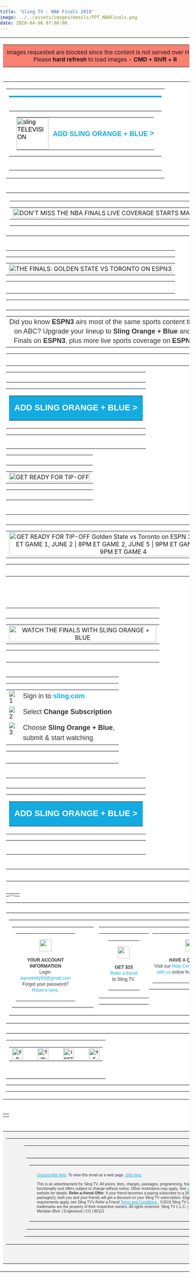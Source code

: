 ```yaml
---
title: 'Sling TV - NBA Finals 2019'
image: ../../assets/images/emails/FPT_NBAFinals.png
date: 2020-04-06 07:00:00
---
```


<!DOCTYPE html PUBLIC "-//W3C//DTD XHTML 1.0 Transitional//EN" "https://www.w3.org/TR/xhtml1/DTD/xhtml1-transitional.dtd">
<html xmlns="https://www.w3.org/1999/xhtml" xmlns:v="urn:schemas-microsoft-com:vml" xmlns:o="urn:schemas-microsoft-com:office:office">
   <head>
      <title>Sling TELEVISION</title>
      <meta http-equiv="Content-Type" content="text/html; charset=utf-8">
      <meta http-equiv="X-UA-Compatible" content="IE=edge">
      <meta name="viewport" content="width=device-width, initial-scale=1.0">
      <meta name="format-detection" content="telephone=no">
      <style type="text/css">
         @font-face {
         font-family: 'brandon_text_regular';
         src: url('https://cdn.wearelift.net/sling/email/brandontext_regular_macroman/Brandon_txt_reg-webfont.eot');
         src: url('https://cdn.wearelift.net/sling/email/brandontext_regular_macroman/Brandon_txt_reg-webfont.eot?#iefix') format('embedded-opentype'),
         url('https://cdn.wearelift.net/sling/email/brandontext_regular_macroman/Brandon_txt_reg-webfont.woff2') format('woff2'),
         url('https://cdn.wearelift.net/sling/email/brandontext_regular_macroman/Brandon_txt_reg-webfont.woff') format('woff'),
         url('https://cdn.wearelift.net/sling/email/brandontext_regular_macroman/Brandon_txt_reg-webfont') format('truetype');
         font-weight: normal; font-style: normal; text-decoration: none;
         }
         @font-face {
         font-family: 'brandon_text_boldbold';
         src: url('https://cdn.wearelift.net/sling/email/brandontext_bold_macroman/Brandon_txt_bld-webfont.eot') !important;
         src: url('https://cdn.wearelift.net/sling/email/brandontext_bold_macroman/Brandon_txt_bld-webfont.eot?#iefix') format('embedded-opentype'),
         url('https://cdn.wearelift.net/sling/email/brandontext_bold_macroman/Brandon_txt_bld-webfont.woff2') format('woff2'),
         url('https://cdn.wearelift.net/sling/email/brandontext_bold_macroman/Brandon_txt_bld-webfont.woff') format('woff'),
         url('https://cdn.wearelift.net/sling/email/brandontext_bold_macroman/Brandon_txt_bld-webfont') format('truetype');
         font-weight: bold; font-style: normal; text-decoration: none;
         }
         @font-face {
         font-family: 'brandon_text_bolditalic';
         src: url('https://cdn.wearelift.net/sling/email/brandontext_bolditalic_macroman/Brandon_txt_bld_it-webfont.eot');
         src: url('https://cdn.wearelift.net/sling/email/brandontext_bolditalic_macroman/Brandon_txt_bld_it-webfont.eot?#iefix') format('embedded-opentype'),
         url('https://cdn.wearelift.net/sling/email/brandontext_bolditalic_macroman/Brandon_txt_bld_it-webfont.woff2') format('woff2'),
         url('https://cdn.wearelift.net/sling/email/brandontext_bolditalic_macroman/Brandon_txt_bld_it-webfont.woff') format('woff'),
         url('https://cdn.wearelift.net/sling/email/brandontext_bolditalic_macroman/Brandon_txt_bld_it-webfont') format('truetype');
         font-weight: bold; font-style: italic; text-decoration: none;
         }
         body {
         margin: 0 !important;
         padding: 0 !important;
         -webkit-text-size-adjust: 100% !important;
         -ms-text-size-adjust: 100% !important;
         -webkit-font-smoothing: antialiased !important;
         }
         img {
         border: 0 !important;
         outline: none !important;
         }
         p {
         Margin: 0px !important;
         Padding: 0px !important;
         }
         table {
         border-collapse: collapse;
         mso-table-lspace: 0px;
         mso-table-rspace: 0px;
         }
         td, a, span {
         border-collapse: collapse;
         }
         .ExternalClass * {
         line-height: 100%;
         }
         .em_defaultlink a {
         color: inherit !important;
         text-decoration: none !important;
         }
         span.MsoHyperlink {
         mso-style-priority: 99;
         color: inherit;
         }
         span.MsoHyperlinkFollowed {
         mso-style-priority: 99;
         color: inherit;
         }
         .em_footer a {
         color: #848484;
         text-decoration: none;
         }
         .em_blu a {
         color: #cff0f9;
         text-decoration: none;
         }
         .em_font121 a {
         color: #21bee7;
         text-decoration: none;
         }
         .em_white {
         color: #ffffff;
         text-decoration: none;
         }
         .em_gray a {
         color: #323232;
         text-decoration: none;
         }
         .em_blk a {
         text-decoration: none;
         color: #323232;
         }
         .em_blk2 a {
         text-decoration: none;
         color: #000000;
         }
         .em_blk3 a {
         text-decoration: none;
         color: #363636;
         }
         /*new bp\*/
         @media only screen and (max-width: 640px) {
         .font_16{
         font-size:16px!important;
         }
         .desktop-hide{
         display: block !important;
         max-height: none !important;
         }
         }
         @media only screen and (min-width:481px) and (max-width:639px) {
         .em_main_table {
         width: 480px !important;
         }
         .em_wrapper {
         width: 100% !important;
         }
         .em_aside {
         padding: 0px 10px!important;
         }
         .em_hide {
         display: none !important;
         }
         .em_hide_desktop { display: table !important; float: none !important; width: 100% !important; overflow: visible !important; height: auto !important; }
         .em_center {text-align:center !important;}
         .em_full_img {
         width: 100% !important;
         height: auto !important;
         }
         .em_height {
         height: 20px !important;
         font-size: 1px !important;
         line-height: 1px !important;
         }
         .em_side15 {
         width: 10px !important;
         }
         .em_footer_txt {
         font-size: 8px !important;
         line-height: 11px !important;
         }
         .em_side {
         width: 10px !important;
         }
         .em_h20 {
         height: 20px !important;
         }
         .em_f12 {
         font-size: 14px !important;
         line-height: 15px !important;
         }
         .em_f8 {
         font-size: 10px !important;
         line-height: 13px !important;
         }
         .em_img { width: 100% !important; height: auto !important; }
         .em_img4 {
         width: 55px !important;
         height: 55px !important;
         }
         .em_w65 {
         width: 65px !important;
         }
         .em_bottom1 {
         padding-bottom: 5px !important;
         }
         .em_w27 {
         width: 30px !important;
         }
         .em_h5 {
         height: 5px !important;
         line-height: 1px !important;
         font-size: 1px !important;
         }
         .text7 {
         font-size: 15px !important;
         line-height: 17px !important;
         }
         .em_sicon {
         width: 25px !important;
         height: 25px !important;
         }
         .em_w300 {
         width: 350px !important;
         }
         .em_img3 {
         width: 100% !important;
         height: 140px !important;
         }
         .em_iconwidth {
         width: 5px !important;
         height: 9px !important;
         }
         .em_top {
         padding-top: 20px !important;
         }
         .em_font18 {
         font-size: 18px !important;
         }
         .em_width8 {
         width: 9px !important;
         height: auto !important;
         }
         .em_wrapper1 {
         width: 280px !important;
         }
         .em_font16 {
         font-size: 16px !important;
         }
         .em_width8 {
         width: 8px !important;
         height: auto !important;
         }
         .em_text {
         font-size: 15px !important;
         line-height: 17px !important;
         }
         .em_text1 {
         font-size: 13px !important;
         line-height: 15px !important;
         }
         .em_text11 {
         font-size: 14px !important;
         line-height: 16px !important;
         }
         .em_auto {
         height: auto !important;
         }
         .em_right {
         text-align: right !important;
         }
         .em_wrapper2 {
         width: 460px !important;
         }
         .em_wrapper3 {
         width: 219px !important;
         }
         .em_font121 {
         font-size: 15px !important;
         line-height: 19px !important;
         }
         .em_padn {
         padding: 0px !important;
         }
         .em_full_img1 {
         width: 230px !important;
         height: auto !important;
         }
         .em_f {
         font-size: 12px !important;
         line-height: 13px !important;
         }
         .em_f1 {
         font-size: 10px !important;
         line-height: 13px !important;
         }
         .em_f2 {
         font-size: 9px !important;
         line-height: 12px !important;
         padding: 0px 2px 0px 2px !important;
         }
         .em_w {
         width: 460px !important;
         }
         .em_font2 {
         font-size: 18px !important;
         line-height: 20px !important;
         }
         .em_font24 {
         font-size: 24px !important;
         line-height: 26px !important;
         }
         .em_font3 {
         font-size: 32px !important;
         line-height: 36px !important;
         }
         .em_font4 {
         font-size: 40px !important;
         line-height: 44px !important;
         }
         .em_full_img3 {
         width: 240px !important;
         height: auto !important;
         }
         .w_320 { width: 480px !important; }
         .em_auto_h {height:auto !important;}
         }
         @media only screen and (min-width:375px) and (max-width:480px) {
         .em_main_table {
         width: 374px !important;
         }
         .em_wrapper {
         width: 100% !important;
         }
         .em_aside {
         padding: 0px 10px !important;
         }
         .em_hide {
         display: none !important;
         }
         .em_hide_desktop { display: table !important; float: none !important; width: 100% !important; overflow: visible !important; height: auto !important; }
         .em_center {text-align:center !important;}
         .em_full_img {
         width: 100% !important;
         height: auto !important;
         }
         .em_height {
         height: 20px !important;
         font-size: 1px !important;
         line-height: 1px !important;
         }
         .em_side15 {
         width: 10px !important;
         }
         .em_font121 {
         font-size: 15px !important;
         line-height: 19px !important;
         }
         .em_img { width: 100% !important; height: auto !important; }
         .em_img98 {
         width: 76px !important;
         height: auto !important;
         }
         .em_arrow {
         width: 6px !important;
         height: auto !important;
         }
         .em_footer_txt {
         font-size: 8px !important;
         line-height: 11px !important;
         }
         .em_side {
         width: 10px !important;
         }
         .em_side1 img {
         width: 10px !important;
         }
         .em_h20 {
         height: 20px !important;
         }
         .em_f12 {
         font-size: 12px !important;
         line-height: 18px !important;
         letter-spacing: 1px !important;
         }
         .em_cta {
         width: 260px !important;
         }
         .em_font2 a {
         font-size: 18px !important;
         }
         .em_font2 {
         font-size: 18px !important;
         line-height: 20px !important;
         }
         .em_font24 {
         font-size: 24px !important;
         line-height: 26px !important;
         }
         .em_font3 {
         font-size: 32px !important;
         line-height: 36px !important;
         }
         .em_font4 {
         font-size: 40px !important;
         line-height: 44px !important;
         }
         .em_imgarrow {
         width: 12px !important;
         height: 31px !important;
         }
         .em_f8 {
         font-size: 8px !important;
         line-height: 11px !important;
         }
         .em_img3 {
         width: 100% !important;
         height: 140px !important;
         }
         .em_w300 {
         width: 300px !important;
         }
         .em_img4 {
         width: 45px !important;
         height: 45px !important;
         }
         .em_w65 {
         width: 65px !important;
         }
         .em_bottom1 {
         padding-bottom: 5px !important;
         }
         .em_padn {
         padding: 0px !important;
         }
         .em_full_img1 {
         width: 177px !important;
         height: auto !important;
         }
         .em_f {
         font-size: 12px !important;
         line-height: 13px !important;
         }
         .em_f1 {
         font-size: 10px !important;
         line-height: 13px !important;
         }
         .em_f2 {
         font-size: 8px !important;
         line-height: 12px !important;
         padding: 0px 2px 0px 2px !important;
         }
         .em_w {
         width: 354px !important;
         }
         .w_320 { width: 374px !important; }
         .em_full_img3 {
         width: 187px !important;
         height: auto !important;
         }
         .em_auto_h {height:auto !important;}
         }
         @media only screen and (max-width:374px) {
         .em_main_table {
         width: 320px !important;
         }
         .em_wrapper {
         width: 100% !important;
         }
         .em_aside {
         padding: 0px 10px !important;
         }
         .em_hide {
         display: none !important;
         }
         .em_hide_desktop { display: table !important; float: none !important; width: 100% !important; overflow: visible !important; height: auto !important; }
         .em_center {text-align:center !important;}
         .em_full_img {
         width: 100% !important;
         height: auto !important;
         }
         .em_height {
         height: 20px !important;
         font-size: 1px !important;
         line-height: 1px !important;
         }
         .em_side15 {
         width: 10px !important;
         }
         .em_font121 {
         font-size: 15px !important;
         line-height: 19px !important;
         }
         .em_img { width: 100% !important; height: auto !important; }
         .em_img98 {
         width: 76px !important;
         height: auto !important;
         }
         .em_arrow {
         width: 6px !important;
         height: auto !important;
         }
         .em_footer_txt {
         font-size: 8px !important;
         line-height: 11px !important;
         }
         .em_side {
         width: 10px !important;
         }
         .em_padn {
         padding: 0px !important;
         }
         .em_full_img1 {
         width: 150px !important;
         height: auto !important;
         }
         .em_f {
         font-size: 12px !important;
         line-height: 13px !important;
         }
         .em_f1 {
         font-size: 10px !important;
         line-height: 13px !important;
         }
         .em_f2 {
         font-size: 8px !important;
         line-height: 12px !important;
         padding: 0px 2px 0px 2px !important;
         }
         .em_font2 {
         font-size: 18px !important;
         line-height: 20px !important;
         }
         .em_font24 {
         font-size: 23px !important;
         line-height: 26px !important;
         }
         .em_font3 {
         font-size: 32px !important;
         line-height: 36px !important;
         }
         .em_font4 {
         font-size: 40px !important;
         line-height: 44px !important;
         }
         .em_w {
         width: 300px !important;
         }
         .em_b {
         padding-bottom: 11px !important;
         }
         .w_320 { width: 320px !important; }
         .em_full_img3 {
         width: 160px !important;
         height: auto !important;
         }
         .em_auto_h {height:auto !important;}
         }
         @media only screen and (max-width: 480px) {
         .container {width: 100% !important;}
         .footer { width:auto !important; margin-left:0; }
         .mobile-hidden { display:none !important; }
         .logo { display:block !important; padding:0 !important; }
         .header img{max-width:100% !important;height:auto !important; max-height:auto !important;}
         .photo img { width:100% !important; max-width:100% !important; height:auto !important;}
         .drop { display:block !important; width: 100% !important; float:left; clear:both;}
         .font-cta-top { font-size:16px !important; }
         .font-cta-top-arrow { font-size:16px !important; vertical-align:0px !important; }
         .headline_font { font-size:44px !important; line-height: 46px !important; }
         .subheadline_font { font-size:24px !important; line-height: 26px !important; }
         .main_font { font-size:16px !important; line-height: 18px !important; }
         .body_disclaimer_font { font-size:10px !important; line-height: 12px !important; }
         .footer*social { padding-top:30px !important; }
         .footerlogo { display:block !important; width: 100% !important; padding-top:15px; float:left; clear:both;}
         .nav4, .nav5, .nav6 { display: none !important; }
         .tableBlock {width:100% !important;}
         .responsive-td {width:100% !important; display:block !important; padding:0 !important; }
         .fluid, .fluid-centered {
         width: 100% !important;
         max-width: 100% !important;
         height: auto !important;
         margin-left: auto !important;
         margin-right: auto !important;
         }
         .fluid-centered {
         margin-left: auto !important;
         margin-right: auto !important;
         }
         /* MOBILE GLOBAL STYLES - DO NOT CHANGE _/
         body { padding: 0px !important; font-size: 16px !important; line-height: 150% !important;}
         h1 { font-size: 22px !important; line-height: normal !important;}
         h2 { font-size: 20px !important; line-height: normal !important;}
         h3 { font-size: 18px !important; line-height: normal !important;}
         .buttonstyles {
         font-family:arial,helvetica,sans-serif !important;
         font-size: 16px !important;
         padding: 10px !important;
         }
         /_ END OF MOBILE GLOBAL STYLES - DO NOT CHANGE \_/
         }
         @media only screen and (max-width: 640px) {
         .container { width:100% !important; }
         .mobile-hidden { display:none !important; }
         .logo { display:block !important; padding:0 !important; }
         .photo img { width:100% !important; height:auto !important;}
         .nav5, .nav6 { display: none !important;}
         .fluid, .fluid-centered {
         width: 100% !important;
         max-width: 100% !important;
         height: auto !important;
         margin-left: auto !important;
         margin-right: auto !important;
         }
         .fluid-centered {
         margin-left: auto !important;
         margin-right: auto !important;
         }
         }
      </style>
      <style>
         [style*="brandon_text_regular"] {
         font-family: 'brandon_text_regular', Arial, sans-serif !important;}
         [style*="brandon_text_boldbold"] {
         font-family: 'brandon_text_boldbold', Arial, sans-serif !important;}  
      </style>

   </head>
   <body style="margin:0px; padding:0px;">
      <style type="text/css">
         div.preheader 
         { display: none !important; } 
      </style>
      <div class="preheader" style="font-size: 1px; display: none !important;">BLUE V1</div>
      <!--Full width table start-->
      <table width="100%" border="0" cellspacing="0" cellpadding="0" bgcolor="#ffffff">
        <tr>
          <td align="center" valign="top">
            <table align="center" border="0" cellpadding="0" cellspacing="0" style="table-layout:fixed; width:100%; background-color:salmon;max-width: 1000px;">
              <tr>
                <td align="center" style="padding: 10px;font-size: 15px;" valign="top">
                    Images requested are blocked since the content is not served over&nbsp;HTTPS<br/>
                    Please <strong>hard refresh</strong> to load images - <strong>CMD&nbsp;+&nbsp;Shift&nbsp;+&nbsp;R</strong>
                </td>
              </tr>
            </table>
          </td>
         </tr>
         <tr>
            <td align="center" valign="top">
               <table width="640" cellpadding="0" cellspacing="0" border="0" align="center" class="em_main_table" style="table-layout:fixed;  width:640px;">
                  <tr>
                     <td align="center" valign="top">
                        <table cellpadding="0" cellspacing="0" width="100%" style="min-width: 100%; " class="stylingblock-content-wrapper">
                           <tr>
                              <td class="stylingblock-content-wrapper camarker-inner">
                                 <table bgcolor="#ffffff" border="0" cellpadding="0" cellspacing="0" width="100%">
                                    <tr>
                                       <td align="center" style="padding: 20px 0px; border-top:solid 4px #00abe3;" valign="top">
                                          <table align="center" border="0" cellpadding="0" cellspacing="0" style="table-layout:fixed; width:100%; max-width:640px;" width="640">
                                             <tr>
                                                <td align="center" style="padding: 0px 20px;" valign="top">
                                                   <table align="center" border="0" cellpadding="0" cellspacing="0" style="width:100%; max-width:640px;" width="640">
                                                      <tr>
                                                         <td align="left" style="padding:0px 6px 0px 0px; text-align:left;" valign="top" width="85">
                                                            <a href="https://click.mail.sling.com/?qs=31b66293be83a609c12fd8b11744bb5a40b73e040ce1d166a1d0086c6dd706546d58e9e4317255c90e4a55cef7767eb510151cb6a9b2f8da"  style="text-decoration:none;" target="_blank"><img alt="sling TELEVISION" border="0" class="em_img98" src="https://image.mail.sling.com/lib/fe9813727565027976/m/10/39f3cfe8-30b5-42f7-a1a1-d1dd087387d4.png" style="display:block; font-family:Arial, sans-serif; font-size:16px; line-height:20px; color:#000000;" width="85"></a>
                                                         </td>
                                                         <td align="right" class="font-cta-top" style="font-family:'brandon_text_regularregular', Arial, sans-serif; font-size:18px; line-height:21px; text-transform:uppercase; text-align:right; color:#14ABE0; padding:0px 0px 0px 6px; text-align:right;" valign="middle">
                                                            <a class="font-cta-top" href="https://click.mail.sling.com/?qs=31b66293be83a609fd3bceba3a153c42a3069e0dc4061015e1ab8d72052f48b87790f34724348c7a06502e4af021df3ad3cc7d593b6ba123" style="text-decoration:none; color:#14ABE0; white-space:nowrap;font-weight:bold;" target="_blank" >ADD SLING ORANGE + BLUE <span class="font-cta-top-arrow" style="vertical-align:1px; font-family:'Lucida Sans Unicode', 'Lucida Grande', sans-serif; font-weight:600; font-size:20px;">&gt;</span></a>
                                                         </td>
                                                      </tr>
                                                   </table>
                                                </td>
                                             </tr>
                                          </table>
                                       </td>
                                    </tr>
                                 </table>
                              </td>
                           </tr>
                        </table>
                     </td>
                  </tr>
                  <tr>
                     <td align="center" valign="top">
                        <table cellpadding="0" cellspacing="0" width="100%" class="stylingblock-content-wrapper" style="min-width: 100%; ">
                           <tr>
                              <td class="stylingblock-content-margin-cell" style="padding: 5px 10px 10px; ">
                                 <table cellpadding="0" cellspacing="0" width="100%" style="background-color: transparent; min-width: 100%; " class="stylingblock-content-wrapper">
                                    <tr>
                                       <td style="padding: 0px; " class="stylingblock-content-wrapper camarker-inner">
                                          <table width="100%" cellspacing="0" cellpadding="0">
                                             <tr>
                                                <td align="center">
                                                   <img src="https://image.mail.sling.com/lib/fe9813727565027976/m/11/3dfc0d87-26b6-4c64-b177-c6e55b4cff85.png" alt="DON'T MISS THE NBA FINALS LIVE COVERAGE STARTS MAY 30" width="640" style="display: block; padding: 0px; text-align: center; height: auto; width: 100%; border: 0px;">
                                                </td>
                                             </tr>
                                          </table>
                                       </td>
                                    </tr>
                                 </table>
                              </td>
                           </tr>
                        </table>
                     </td>
                  </tr>
                  <tr>
                     <td>
                        <table cellpadding="0" cellspacing="0" width="100%" class="stylingblock-content-wrapper" style="min-width: 100%; ">
                           <tr>
                              <td class="stylingblock-content-margin-cell" style="padding: 0px 0px 15px; ">
                                 <table cellpadding="0" cellspacing="0" width="100%" style="background-color: transparent; min-width: 100%; " class="stylingblock-content-wrapper">
                                    <tr>
                                       <td style="padding: 0px; " class="stylingblock-content-wrapper camarker-inner">
                                          <table width="100%" cellspacing="0" cellpadding="0">
                                             <tr>
                                                <td align="center"><a href="https://click.mail.sling.com/?qs=31b66293be83a609da163a4f7e71b1511abd4bb8ff6fc337d39752c919fa58efc457371c39c33df7b5765b5585bf668b7036da19eff73f98" title=""   data-linkto="https://">
                                                   <img src="https://image.mail.sling.com/lib/fe9813727565027976/m/11/b0c681d3-ed2a-4bdd-b67f-f659d164c05e.png" alt="THE FINALS: GOLDEN STATE VS TORONTO ON ESPN3" width="640" style="display: block; padding: 0px; text-align: center; height: auto; width: 100%; border: 0px;"></a>
                                                </td>
                                             </tr>
                                          </table>
                                       </td>
                                    </tr>
                                 </table>
                              </td>
                           </tr>
                        </table>
                        <table cellpadding="0" cellspacing="0" width="100%" class="stylingblock-content-wrapper" style="min-width: 100%; ">
                           <tr>
                              <td class="stylingblock-content-margin-cell" style="padding: 10px 0px 15px; ">
                                 <table cellpadding="0" cellspacing="0" width="100%" style="background-color: transparent; min-width: 100%; " class="stylingblock-content-wrapper">
                                    <tr>
                                       <td style="padding: 0px; " class="stylingblock-content-wrapper camarker-inner">
                                          <table align="center">
                                             <tr>
                                                <td>
                                                   <div style="text-align: center;max-width:600px;">
                                                      <span style="text-align: center; line-height: 25px; font-size: 18px; font-family:'Brandon Text','brandon_text_regular', arial,sans-serif; color: #333333;">Did you know <strong>ESPN3</strong> airs most of the same sports content that's broadcast on ABC? Upgrade your lineup to <strong>Sling Orange + Blue</strong> and get the NBA Finals on <strong>ESPN3</strong>, plus more live sports coverage on <strong>ESPN</strong> and <strong>ESPN2</strong>.</span>
                                                   </div>
                                                </td>
                                             </tr>
                                          </table>
                                       </td>
                                    </tr>
                                 </table>
                              </td>
                           </tr>
                        </table>
                        <table cellpadding="0" cellspacing="0" width="100%" class="stylingblock-content-wrapper" style="min-width: 100%; ">
                           <tr>
                              <td class="stylingblock-content-margin-cell" style="padding: 10px 0px 20px; ">
                                 <table cellpadding="0" cellspacing="0" width="100%" style="background-color: transparent; min-width: 100%; " class="stylingblock-content-wrapper">
                                    <tr>
                                       <td style="padding: 0px; " class="stylingblock-content-wrapper camarker-inner">
                                          <table width="100%" border="0" cellspacing="0" cellpadding="0" align="center">
                                             <tr>
                                                <td align="center">
                                                   <table border="0" cellspacing="0" cellpadding="0">
                                                      <tr>
                                                         <td class="innertd buttonblock" bgcolor="#14ABE0" style=" border-radius: 0px; -moz-border-radius: 0px; -webkit-border-radius: 0px; background-color: #14ABE0;">
                                                            <a style=" font-size: 22px; font-family: Arial, Helvetica, sans-serif, brandon_text_boldbold; font-weight: bold; color: #FFFFFF; text-align: center; text-decoration: none; display: block; background-color: #14ABE0; border: 1px solid #14ABE0; padding: 15px 5px; border-radius: 0px; -moz-border-radius: 0px; -webkit-border-radius: 0px;" target="_blank" href="https://click.mail.sling.com/?qs=31b66293be83a609c8c0dca888ef8564b48e43308dd58960e79b48af21ec7473d05250b3ecd8edac86f4a4f3a3a68c062b7fc8b5bce26ff7" title=""   data-linkto="https://">ADD SLING ORANGE + BLUE &gt;</a>
                                                         </td>
                                                      </tr>
                                                   </table>
                                                </td>
                                             </tr>
                                          </table>
                                       </td>
                                    </tr>
                                 </table>
                              </td>
                           </tr>
                        </table>
                        <table cellpadding="0" cellspacing="0" width="100%" class="stylingblock-content-wrapper" style="min-width: 100%; ">
                           <tr>
                              <td class="stylingblock-content-margin-cell" style="padding: 10px 0px; ">
                                 <table cellpadding="0" cellspacing="0" width="100%" style="background-color: transparent; min-width: 100%; " class="stylingblock-content-wrapper">
                                    <tr>
                                       <td style="padding: 0px; " class="stylingblock-content-wrapper camarker-inner">
                                          <table width="100%" cellspacing="0" cellpadding="0">
                                             <tr>
                                                <td align="center"><img src="https://image.mail.sling.com/lib/fe9813727565027976/m/11/df454ab3-c50b-45e4-a665-ab38ef2d99e4.png" alt="GET READY FOR TIP-OFF" width="300" style="display: block; padding: 0px; text-align: center; height: auto; width: 100%; max-width: 320px; border: 0px;"></td>
                                             </tr>
                                          </table>
                                       </td>
                                    </tr>
                                 </table>
                              </td>
                           </tr>
                        </table>
                     </td>
                  </tr>
                  <tr>
                     <td align="center" valign="top">
                        <table cellpadding="0" cellspacing="0" width="100%" class="stylingblock-content-wrapper" style="min-width: 100%; ">
                           <tr>
                              <td class="stylingblock-content-margin-cell" style="padding: 10px 0px 15px; ">
                                 <table cellpadding="0" cellspacing="0" width="100%" style="background-color: transparent; min-width: 100%; " class="stylingblock-content-wrapper">
                                    <tr>
                                       <td style="padding: 0px; " class="stylingblock-content-wrapper camarker-inner">
                                          <table width="100%" cellspacing="0" cellpadding="0" class="em_hide">
                                             <tr>
                                                <td align="center"><a href="https://click.mail.sling.com/?qs=31b66293be83a609400c3eb5c154fd7fe7c8a4e813d74bb95f7eb5fa91df529fa61d14fd58daea533b4e14ff7416debf622de6cf2ce11b9d" title=""   data-linkto="https://">
                                                   <img src="https://image.mail.sling.com/lib/fe9813727565027976/m/11/cf8e3c45-4128-4762-924f-b8a01751fa8f.png" alt="GET READY FOR TIP-OFF Golden State vs Toronto on ESPN 3: MAY 30 | 9PM ET GAME 1, JUNE 2 | 8PM ET GAME 2, JUNE 5 | 9PM ET GAME 3, JUNE 7 | 9PM ET GAME 4" width="640" style="display: block; padding: 0px; text-align: center; height: auto; width: 100%; border: 0px;"></a>
                                                </td>
                                             </tr>
                                          </table>
                                       </td>
                                    </tr>
                                 </table>
                              </td>
                           </tr>
                        </table>
                        <table cellpadding="0" cellspacing="0" width="100%" class="stylingblock-content-wrapper" style="min-width: 100%; ">
                           <tr>
                              <td class="stylingblock-content-margin-cell" style="padding: 0px 0px 15px; ">
                                 <table cellpadding="0" cellspacing="0" width="100%" style="background-color: transparent; min-width: 100%; " class="stylingblock-content-wrapper">
                                    <tr>
                                       <td style="padding: 0px; " class="stylingblock-content-wrapper camarker-inner">
                                          <table width="100%" cellspacing="0" cellpadding="0" class="em_hide_desktop" style="display: none;">
                                             <tr>
                                                <td align="center"><a href="https://click.mail.sling.com/?qs=31b66293be83a609400c3eb5c154fd7fe7c8a4e813d74bb95f7eb5fa91df529fa61d14fd58daea533b4e14ff7416debf622de6cf2ce11b9d" title=""   data-linkto="https://">
                                                   <img src="https://image.mail.sling.com/lib/fe9813727565027976/m/11/a298c33a-4b8d-497a-8ea7-a1e3a2a4c88e.png" alt="GET READY FOR TIP-OFF Golden State vs Toronto on ESPN 3: MAY 30 | 9PM ET GAME 1, JUNE 2 | 8PM ET GAME 2, JUNE 5 | 9PM ET GAME 3, JUNE 7 | 9PM ET GAME 4" width="350" style="display: block; padding: 0px; text-align: center; height: auto; width: 100%; border: 0px;"></a>
                                                </td>
                                             </tr>
                                          </table>
                                       </td>
                                    </tr>
                                 </table>
                              </td>
                           </tr>
                        </table>
                        <table cellpadding="0" cellspacing="0" width="100%" class="stylingblock-content-wrapper" style="min-width: 100%; ">
                           <tr>
                              <td class="stylingblock-content-margin-cell" style="padding: 10px 0px 15px; ">
                                 <table cellpadding="0" cellspacing="0" width="100%" style="background-color: transparent; min-width: 100%; " class="stylingblock-content-wrapper">
                                    <tr>
                                       <td style="padding: 0px; " class="stylingblock-content-wrapper camarker-inner">
                                          <table width="100%" cellspacing="0" cellpadding="0">
                                             <tr>
                                                <td align="center">
                                                   <img src="https://image.mail.sling.com/lib/fe9813727565027976/m/11/d5994883-3e92-4d95-a32e-2a0d97519c00.png" alt="WATCH THE FINALS WITH SLING ORANGE + BLUE" width="392" style="display: block; padding: 0px; text-align: center; height: auto; width: 100%; max-width: 392px; border: 0px;">
                                                </td>
                                             </tr>
                                          </table>
                                       </td>
                                    </tr>
                                 </table>
                              </td>
                           </tr>
                        </table>
                     </td>
                  </tr>
                  <tr>
                     <td align="center" valign="top">
                        <table cellpadding="0" cellspacing="0" width="100%" class="stylingblock-content-wrapper" style="min-width: 100%; ">
                           <tr>
                              <td class="stylingblock-content-margin-cell" style="padding: 0px 0px 15px; ">
                                 <table cellpadding="0" cellspacing="0" width="100%" style="background-color: transparent; min-width: 100%; " class="stylingblock-content-wrapper">
                                    <tr>
                                       <td style="padding: 0px; " class="stylingblock-content-wrapper camarker-inner">
                                          <table width="300" cellpadding="7" style="max-width:300px" align="center">
                                             <tr style="vertical-align:top;">
                                                <td>
                                                   <img src="https://image.mail.sling.com/lib/fe9813727565027976/m/10/51cb44d1-d529-4cf5-b903-91ffd7f74a27.png" alt="1">
                                                </td>
                                                <td style="font-family:'Brandon Text','brandon_text_regular', Arial, sans-serif;  font-size: 18px; line-height:1.5;color:#333333;">
                                                   Sign in to <a href="https://click.mail.sling.com/?qs=31b66293be83a609548e6d830f08ab197e8fe87368e4ca49ce52e76f8b868c239531c1909edd4742a08003ffd9ebef10279ad79b452a1ce3"  style="font-size: 18px; color: #14ABE0; font-weight:bold; background-color: #FFFFFF; text-decoration:none; padding: 0px; border-radius: 0px; -moz-border-radius: 0px; -webkit-border-radius: 0px;" target="_blank" title="">sling.com</a>
                                                </td>
                                             </tr>
                                             <tr style="vertical-align:top;">
                                                <td>
                                                   <img src="https://image.mail.sling.com/lib/fe9813727565027976/m/10/9901574e-f791-4dbb-8937-4abf30a5d305.png" alt="2">
                                                </td>
                                                <td style="font-family:'Brandon Text','brandon_text_regular', Arial, sans-serif;  line-height:1.5; font-size: 18px;color:#333333;">
                                                   Select <b>Change Subscription</b>
                                                </td>
                                             </tr>
                                             <tr style="vertical-align:top;">
                                                <td>
                                                   <img src="https://image.mail.sling.com/lib/fe9813727565027976/m/10/215c649e-0323-4185-ab2c-2b4d7120b5e1.png" alt="3">
                                                </td>
                                                <td style=" font-family:'Brandon Text','brandon_text_regular', Arial, sans-serif;    line-height:1.5; font-size: 18px;color:#333333;">
                                                   Choose <b>Sling Orange + Blue</b>, submit &amp; start watching
                                                </td>
                                             </tr>
                                          </table>
                                       </td>
                                    </tr>
                                 </table>
                              </td>
                           </tr>
                        </table>
                     </td>
                  </tr>
                  <tr>
                     <td valign="top" align="center">
                        <table cellpadding="0" cellspacing="0" width="100%" class="stylingblock-content-wrapper" style="min-width: 100%; ">
                           <tr>
                              <td class="stylingblock-content-margin-cell" style="padding: 10px 0px 20px; ">
                                 <table cellpadding="0" cellspacing="0" width="100%" style="background-color: transparent; min-width: 100%; " class="stylingblock-content-wrapper">
                                    <tr>
                                       <td style="padding: 0px; " class="stylingblock-content-wrapper camarker-inner">
                                          <table width="100%" border="0" cellspacing="0" cellpadding="0" align="center">
                                             <tr>
                                                <td align="center">
                                                   <table border="0" cellspacing="0" cellpadding="0">
                                                      <tr>
                                                         <td class="innertd buttonblock" bgcolor="#14ABE0" style=" border-radius: 0px; -moz-border-radius: 0px; -webkit-border-radius: 0px; background-color: #14ABE0;">
                                                            <a style=" font-size: 22px; font-family: Arial, Helvetica, sans-serif, brandon_text_boldbold; font-weight: bold; color: #FFFFFF; text-align: center; text-decoration: none; display: block; background-color: #14ABE0; border: 1px solid #14ABE0; padding: 15px 5px; border-radius: 0px; -moz-border-radius: 0px; -webkit-border-radius: 0px;" target="_blank" href="https://click.mail.sling.com/?qs=31b66293be83a609c8c0dca888ef8564b48e43308dd58960e79b48af21ec7473d05250b3ecd8edac86f4a4f3a3a68c062b7fc8b5bce26ff7" title=""   data-linkto="https://">ADD SLING ORANGE + BLUE &gt;</a>
                                                         </td>
                                                      </tr>
                                                   </table>
                                                </td>
                                             </tr>
                                          </table>
                                       </td>
                                    </tr>
                                 </table>
                              </td>
                           </tr>
                        </table>
                     </td>
                  </tr>
                  <tr>
                     <td align="center" valign="top">
                        <table cellpadding="0" cellspacing="0" width="100%" class="stylingblock-content-wrapper" style="min-width: 100%; ">
                           <tr>
                              <td class="stylingblock-content-margin-cell" style="padding: 15px 0px 0px; ">
                                 <table cellpadding="0" cellspacing="0" width="100%" style="background-color: transparent; min-width: 100%; " class="stylingblock-content-wrapper">
                                    <tr>
                                       <td style="padding: 0px; " class="stylingblock-content-wrapper camarker-inner">
                                          <table cellpadding="0" cellspacing="0" width="100%" class="stylingblock-content-wrapper" style="min-width: 100%; ">
                                          </table>
                                          <table width="100%" cellspacing="0" cellpadding="0">
                                             <tr>
                                                <td align="center"><img src="https://image.mail.sling.com/lib/fe9813727565027976/m/11/72dfd30e-cb1d-4d07-9e9f-ccec08dd0f52.png" style="display: block; padding: 0px; text-align: center; height: auto; width: 100%; border: 0px; margin-bottom:-20px;"></td>
                                             </tr>
                                          </table>
                                          <table cellpadding="0" cellspacing="0" width="100%" style="background-color: transparent; min-width: 100%; border-top: 0px; border-right: 0px; border-bottom: 1px solid transparent; border-left: 0px; " class="stylingblock-content-wrapper">
                                             <tr>
                                                <td style="padding: 10px 0px; " class="stylingblock-content-wrapper camarker-inner">
                                                   <table cellspacing="0" cellpadding="0" style="width: 100%;">
                                                      <tr>
                                                         <td>
                                                            <table cellspacing="0" cellpadding="0" style="width: 100%;">
                                                               <tr>
                                                                  <td valign="top" class="responsive-td" style="width: 40%; padding-right: 0px;">
                                                                     <table cellpadding="0" cellspacing="0" width="100%" style="background-color: transparent; min-width: 100%; " class="stylingblock-content-wrapper">
                                                                        <tr>
                                                                           <td style="padding: 0px 10px; " class="stylingblock-content-wrapper camarker-inner">
                                                                              <table align="center" class="contents" style="border-collapse: collapse; border-spacing: 0; width: 80%;">
                                                                                 <!--Image-->
                                                                                 <tr>
                                                                                    <td align="center" style="border-collapse: collapse; padding: 15px 20px;"><img alt="" src="https://image.mail.sling.com/lib/fe9813727565027976/m/9/b775c395-52a4-4652-8295-f2d6a94e4dda.png" style="border: 0; display: block !important; height: auto; max-width:32px;" width="32"></td>
                                                                                 </tr>
                                                                                 <!--Image End-->
                                                                                 <!--Text-->
                                                                                 <tr>
                                                                                    <td align="center" style="border-collapse: collapse; color: #363636; font-family: Arial, sans-serif; font-size: 12px; font-weight: 400; line-height: 16px; padding: 0px 0px 20px 0px;"><span style="font-weight:600;">YOUR ACCOUNT INFORMATION</span><br>  Login: <a style="text-decoration: none; color: #14abe0; white-space:nowrap;" href="mailto:aaronkelly59@gmail.com">aaronkelly59@gmail.com</a><br>
                                                                                       Forgot your password? 
                                                                                       <a style="text-decoration: none; color: #14abe0; white-space:nowrap;" href="https://click.mail.sling.com/?qs=31b66293be83a609c02c30bb43e2de28daa55ba053ce5bfd4928468809f24cabd4d1aff7850c5b984efbd217a7d07706fccfd3176754526a" target="_blank">Reset it here</a>. 
                                                                                    </td>
                                                                                 </tr>
                                                                                 <!--Text End-->
                                                                              </table>
                                                                           </td>
                                                                        </tr>
                                                                     </table>
                                                                  </td>
                                                                  <td valign="top" class="responsive-td" style="width: 20%; padding-left: 0px; padding-right: 0px;">
                                                                     <table cellpadding="0" cellspacing="0" width="100%" style="background-color: transparent; min-width: 100%; " class="stylingblock-content-wrapper">
                                                                        <tr>
                                                                           <td style="padding: 0px; " class="stylingblock-content-wrapper camarker-inner">
                                                                              <table align="center" class="em_hide_desktop" style="display:none;max-width:70%;">
                                                                                 <tr style="border-top:1px solid #CACACA;">
                                                                                    <td></td>
                                                                                 </tr>
                                                                              </table>
                                                                              <table align="center" class="contents" style="border-collapse: collapse; border-spacing: 0; width: 100%;">
                                                                                 <tr>
                                                                                    <td class="em_hide" align="left" width="1" style="margin-top:60px;display:block;" valign="middle">
                                                                                       <img src="https://image.mail.sling.com/lib/fe9813727565027976/m/11/9fc0e007-5c1f-44b6-9697-0b4d3083cd0d.png" height="52" width="1" style="display: block; padding: 0px; text-align: center; height: 52px; width: 1px; border: 0px;">
                                                                                    </td>
                                                                                    <td align="center">
                                                                                       <!--Image-->
                                                                                       <table>
                                                                                          <tr>
                                                                                             <td align="center" valign="middle" style="border-collapse: collapse; padding: 15px 20px;"><img alt="" src="https://image.mail.sling.com/lib/fe9813727565027976/m/9/29827674-b110-4522-920c-923700ab8866.png" style="border: 0; display: block !important; height: auto; max-width:32px;" width="32"></td>
                                                                                          </tr>
                                                                                          <!--Image End-->
                                                                                          <!--Text-->
                                                                                          <tr>
                                                                                             <td align="center" style="border-collapse: collapse; color: #363636; font-family: Arial, sans-serif; font-size: 12px; font-weight: 400; line-height: 16px; padding: 0px 5px 20px 5px;"><span style="font-weight:600;">GET $15</span><br> <a style="text-decoration: none; color: #14abe0; white-space:nowrap;" href="https://click.mail.sling.com/?qs=31b66293be83a60924fd2228ea3f1b6d69d9f56f05ba735aa860e2da368ddc9e97c79e488acf0f98520b0e9b04b7045979808ed3c2e6f4b1" target="_blank">Refer a friend</a>
                                                                                                to Sling TV. 
                                                                                             </td>
                                                                                          </tr>
                                                                                       </table>
                                                                                       <!--Text End-->
                                                                                    </td>
                                                                                    <td class="em_hide" align="right" width="1" style="margin-top:60px;display:block;" valign="middle">
                                                                                       <img src="https://image.mail.sling.com/lib/fe9813727565027976/m/11/9fc0e007-5c1f-44b6-9697-0b4d3083cd0d.png" height="52" width="1" style="display: block; padding: 0px; text-align: center; height: 52px; width: 1px; border: 0px;">
                                                                                    </td>
                                                                                 </tr>
                                                                              </table>
                                                                              <table align="center" class="em_hide_desktop" style="display:none;max-width:70%;">
                                                                                 <tr style="border-bottom:1px solid #CACACA;">
                                                                                    <td></td>
                                                                                 </tr>
                                                                              </table>
                                                                           </td>
                                                                        </tr>
                                                                     </table>
                                                                  </td>
                                                                  <td valign="top" class="responsive-td" style="width: 40%; padding-left: 0px;">
                                                                     <table cellpadding="0" cellspacing="0" width="100%" style="background-color: transparent; min-width: 100%; " class="stylingblock-content-wrapper">
                                                                        <tr>
                                                                           <td style="padding: 0px 10px; " class="stylingblock-content-wrapper camarker-inner">
                                                                              <table align="center" class="contents" style="border-collapse: collapse; border-spacing: 0; width: 100%;">
                                                                                 <!--Image-->
                                                                                 <tr>
                                                                                    <td align="center" style="border-collapse: collapse; padding: 15px 20px;"><img alt="" src="https://image.mail.sling.com/lib/fe9813727565027976/m/9/265da0de-4204-4933-b7f1-330b2f150cd4.png" style="border: 0; display: block !important; height: auto; max-width:32px;" width="32"></td>
                                                                                 </tr>
                                                                                 <!--Image End-->
                                                                                 <!--Text-->
                                                                                 <tr>
                                                                                    <td align="center" style="border-collapse: collapse; color: #363636; font-family: Arial, sans-serif; font-size: 12px; font-weight: 400; line-height: 16px; padding: 0px 5px 20px 5px;"><span style="font-weight:600;">HAVE A QUESTION?</span><br> Visit our <a style="text-decoration: none; white-space:nowrap; color: #14abe0;" href="https://click.mail.sling.com/?qs=31b66293be83a609ddd035a821bca5c1c12a515f484a11358e7d7371dee091fdb37c6a82c22ecb62173cb298660d5058a6724b4cf0d1dfea" target="_blank">Help Center</a> anytime or <a style="text-decoration: none; white-space:nowrap; color: #14abe0;" href="https://click.mail.sling.com/?qs=31b66293be83a60971cdf255692ae932adbfc9b102a310f3d0a2567b706b69cc7388e69c085ce2f69c2fa183b77d95a1ef75cd356386582a" target="_blank">chat <br>with us</a> online
                                                                                       from 8am-1am EST.
                                                                                    </td>
                                                                                 </tr>
                                                                                 <!--Text End-->
                                                                              </table>
                                                                           </td>
                                                                        </tr>
                                                                     </table>
                                                                  </td>
                                                               </tr>
                                                            </table>
                                                         </td>
                                                      </tr>
                                                   </table>
                                                </td>
                                             </tr>
                                          </table>
                                          <table align="center">
                                             <tr>
                                                <td align="center" valign="top">
                                                   <table align="center" cellpadding="0" cellspacing="0" border="0">
                                                      <tr>
                                                         <td align="center" valign="top"><a href="https://click.mail.sling.com/?qs=31b66293be83a609918130fcc2c75596d30a8e31576f5e6f81ab9d9bf69b982a400c583ac1bf44e17a42a2b44dc9f6b70661f0dbb3c46123" target="_blank" style="text-decoration:none;" ><img src="https://image.mail.sling.com/lib/fe9813727565027976/m/5/A_Onboard_A_fb.png" width="29" height="29" alt="FB" border="0" style="display:block; font-family:Arial, sans-serif; font-size:12px; line-height:18px; color:#363636; font-weight:bold;"></a></td>
                                                         <td width="7" style="width:7px;">&nbsp;</td>
                                                         <td align="center" valign="top"><a href="https://click.mail.sling.com/?qs=31b66293be83a609eca4bfb54f35c6107e8368b7da7f58f0e9cd4f25ebedae3eae6af04ff0cecd6756f58ce692f96e4ea9cce2e0fe67effe" target="_blank" style="text-decoration:none;" ><img src="https://image.mail.sling.com/lib/fe9813727565027976/m/5/A_Onboard_A_tw.png" width="29" height="29" alt="TW" border="0" style="display:block; font-family:Arial, sans-serif; font-size:12px; line-height:18px; color:#363636; font-weight:bold;"></a></td>
                                                         <td width="7" style="width:7px;">&nbsp;</td>
                                                         <td align="center" valign="top"><a href="https://click.mail.sling.com/?qs=31b66293be83a6090560306912d8d242594a7a9550e57e792312ac4979da65fa6cab1f6e6cc9f7d09a56008cc2b43410f50fff3bbdb15f56" target="_blank" style="text-decoration:none;" ><img src="https://image.mail.sling.com/lib/fe9813727565027976/m/5/A_Onboard_A_insta.png" width="29" height="29" alt="INSTA" border="0" style="display:block; font-family:Arial, sans-serif; font-size:12px; line-height:18px; color:#363636; font-weight:bold;"></a></td>
                                                         <td width="7" style="width:7px;">&nbsp;</td>
                                                         <td align="center" valign="top"><a href="https://click.mail.sling.com/?qs=31b66293be83a6091ccc5c71dd13c270a62e6f48c712194d52ea4c796a09973525b76c4bc24ac39082e5d3a63c90818e808364a3f9db25af" target="_blank" style="text-decoration:none;" ><img src="https://image.mail.sling.com/lib/fe9813727565027976/m/5/A_Onboard_A_yt.png" width="29" height="29" alt="YT" border="0" style="display:block; font-family:Arial, sans-serif; font-size:12px; line-height:18px; color:#363636; font-weight:bold;"></a></td>
                                                      </tr>
                                                   </table>
                                                </td>
                                             </tr>
                                             <tr>
                                                <td>&nbsp;</td>
                                             </tr>
                                          </table>
                                       </td>
                                    </tr>
                                 </table>
                              </td>
                           </tr>
                        </table>
                     </td>
                  </tr>
               </table>
            </td>
         </tr>
         <!--//BODY SECTION -->
         <!--FOOTER SECTION -->
         <tr>
            <td>
               <!--Social_Icon_Section-->
               <table width="640" border="0" cellspacing="0" cellpadding="0" align="center" style="background: #f2f3f2;table-layout:fixed; width:640px; background: url('https://image.mail.sling.com/lib/fe9813727565027976/m/9/gradient_bg.jpg') top repeat-x;" class="em_main_table">
                  <tr>
                     <td valign="top" align="center">
                     </td>
                  </tr>
               </table>
               <!--//Social_Icon_Section-->
            </td>
         </tr>
         <tr>
            <td align="center" valign="top">
               <table width="640" border="0" cellspacing="0" cellpadding="0" align="center" style="table-layout:fixed; width:640px;" class="em_main_table" bgcolor="#f2f3f2">
                  <tr>
                     <td valign="top">
                        <table width="640" class="em_wrapper" style="width:640px;" border="0" cellspacing="0" cellpadding="0">
                           <tr>
                              <td width="25" style="width:25px;" class="em_side15">&nbsp;</td>
                              <td valign="top" align="left">
                                 <table width="100%" border="0" cellspacing="0" cellpadding="0" align="left">
                                    <tr>
                                       <td height="15" style="font-size:1px; line-height:1px; height:15px;">&nbsp;</td>
                                    </tr>
                                    <tr>
                                       <td class="em_footer" align="left" style="font-family: Arial, sans-serif; color:#39383a; font-size:10px; line-height:15px;">
                                          <!-- Legal Disclaimer Slot -->
                                          <table cellpadding="0" cellspacing="0" width="100%" style="min-width: 100%; " class="stylingblock-content-wrapper">
                                             <tr>
                                                <td class="stylingblock-content-wrapper camarker-inner">
                                                   <table width="100%" align="center">
                                                      <tr>
                                                         <td class="em_footer" align="left" style="font-family: Arial, sans-serif; color:#363636; font-size:10px; line-height:12px; padding:20px 20px;">
                                                            <a href="https://click.mail.sling.com/?qs=31b66293be83a6093f04ed6824f7b0207074e3b4d3515b6024800b84d7f539b10db9556583398be8c4e9030bf41c0bec7c2c231779d4578b"  style="color:#14abe0; text-decoration:underline;" target="_blank">Unsubscribe here</a>. To view this email as a web page, <span style="text-decoration:underline;"><a  href="https://view.mail.sling.com/?qs=52928fb822c9bff356eb825b02e1f56669116f71aae4996e22a2f95d6fe3bb37b1eef184441593e775415c5649ae15758e0a31918b9829e17e246cbc561a2ed19e151346435d860e" style="color:#14abe0; text-decoration:underline;" target="_blank">click here</a></span>.<br>
                                                            <br>   
                                                            This is an advertisement for Sling TV. All prices, fees, charges, packages, programming, features, functionality and offers subject to change without notice. Other restrictions may apply. See <a href="https://click.mail.sling.com/?qs=31b66293be83a6099ee7ca0336c7fd355e12caa81ee0af016ec949f06cf2a2fef8a82df86a256f4000e667afb3dbd8e7935c532e43271155"  target="_blank" style="text-decoration:underline; color:#14abe0;">sling.com</a> website for details. <strong>Refer-a-friend Offer</strong>: If your friend becomes a paying subscriber to a Sling TV base package(s), both you and your friends will get a discount on your Sling TV subscription. Eligibility requirements apply, see Sling TV’s Refer a Friend <a href="https://click.mail.sling.com/?qs=31b66293be83a609dae7d7c652b1deff67dbf0beea0947d9dcdbbc6bf21e2a0f571ce0cb65ffed7849cc8647405c5fb36b0a775098e95d1e"  target="_blank" style="text-decoration:underline; color:#14abe0;">Terms and Conditions
                                                            </a>. &copy;2019 Sling TV L.L.C. All trademarks are the property of their respective owners. All rights reserved.  Sling TV L.L.C. | 9601 S. Meridian Blvd. | Englewood | CO | 80112
                                                         </td>
                                                      </tr>
                                                   </table>
                                                </td>
                                             </tr>
                                          </table>
                                          <!-- /Legal Disclaimer Slot -->
                                       </td>
                                    </tr>
                                 </table>
                              </td>
                              <td width="25" style="width:25px;" class="em_side15">&nbsp;</td>
                           </tr>
                        </table>
                     </td>
                  </tr>
                  <tr>
                     <td height="30" class="em_height">&nbsp;</td>
                  </tr>
               </table>
            </td>
         </tr>
      </table>
      </td></tr><!--//FOOTER SECTION -->
      </table><!--Full width table End-->
      <img src="https://pixel.app.returnpath.net/pixel.gif?r=46c7df542fbe27fdc541df622b315e16e552bc9c" width="1" alt="" height="1">
      <div class="em_hide" style="white-space:nowrap;font:20px courier;color:#f2f3f2; background-color:#f2f3f2; font-size:0px; line-height:0px;">&nbsp; &nbsp; &nbsp; &nbsp; &nbsp; &nbsp; &nbsp; &nbsp; &nbsp; &nbsp; &nbsp; &nbsp; &nbsp; &nbsp; &nbsp; &nbsp; &nbsp; &nbsp; &nbsp; &nbsp; &nbsp;</div>
      <img src="https://click.mail.sling.com/open.aspx?ffcb10-fef71373776301-fe561c72716c027d7c10-fe9813727565027976-ff961578-fe6717757567017a7515-ffce15" width="1" height="1">
      <img src="https://pixel.app.returnpath.net/pixel.gif?r=46c7df542fbe27fdc541df622b315e16e552bc9c" width="1" height="1">
   </body>
</html>
